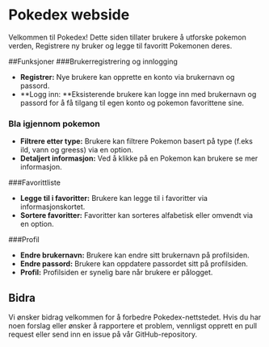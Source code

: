 # Pokedex webside

Velkommen til Pokedex! Dette siden tillater brukere å utforske pokemon verden,
Registrere ny bruker og legge til favoritt Pokemonen deres. 

##Funksjoner
###Brukerregistrering og innlogging
- **Registrer:** Nye brukere kan opprette en konto via brukernavn og passord.
- **Logg inn: **Eksisterende brukere kan logge inn med brukernavn og passord for å få tilgang til egen konto og pokemon favorittene sine.
  
### Bla igjennom pokemon
- **Filtrere etter type:** Brukere kan filtrere Pokemon basert på type (f.eks ild, vann og greess) via en option.
- **Detaljert informasjon:** Ved å klikke på en Pokemon kan brukere se mer informasjon.

###Favorittliste
- **Legge til i favoritter:** Brukere kan legge til i favoritter via informasjonskortet.
- **Sortere favoritter:** Favoritter kan sorteres alfabetisk eller omvendt via en option.

###Profil
- **Endre brukernavn:** Brukere kan endre sitt brukernavn på profilsiden.
- **Endre passord:** Brukere kan oppdatere passordet sitt på profilsiden.
- **Profil:** Profilsiden er synelig bare når brukere er pålogget.

## Bidra

Vi ønsker bidrag velkommen for å forbedre Pokedex-nettstedet. Hvis du har noen forslag eller ønsker å rapportere et problem, vennligst opprett en pull request eller send inn en issue på vår GitHub-repository.
